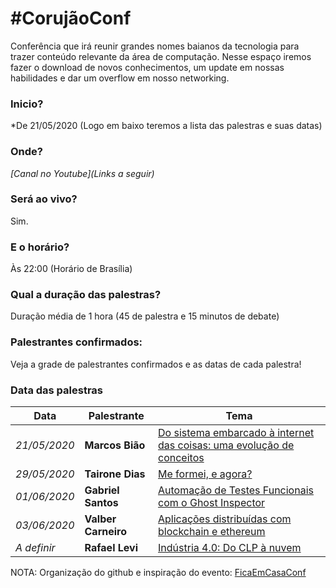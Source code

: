 # #CorujãoConf

Conferência que irá reunir grandes nomes baianos da tecnologia para trazer conteúdo relevante da área de computação. Nesse espaço iremos fazer o download de novos conhecimentos, um update em nossas habilidades e dar um overflow em nosso networking. 

### Inicio?
*De 21/05/2020 (Logo em baixo teremos a lista das palestras e suas datas)

### Onde?
*[Canal no Youtube](Links a seguir)*

### Será ao vivo?
Sim.

### E o horário?
Às 22:00 (Horário de Brasília)

### Qual a duração das palestras?
Duração média de 1 hora (45 de palestra e 15 minutos de debate)

### Palestrantes confirmados:
Veja a grade de palestrantes confirmados e as datas de cada palestra!

### Data das palestras

Data | Palestrante | Tema
--- | --- | ---
*21/05/2020* | **Marcos Bião** | <a href="https://www.youtube.com/watch?v=4WoH-DwXOJo" target="_blank">Do sistema embarcado à internet das coisas: uma evolução de conceitos</a>
*29/05/2020* | **Tairone Dias** | <a href="https://www.youtube.com/watch?v=5NEJMFWlNwk" target="_blank">Me formei, e agora?</a>
*01/06/2020* | **Gabriel Santos** | <a href="https://www.youtube.com/watch?v=FUjvowhzRmw" target="_blank">Automação de Testes Funcionais com o Ghost Inspector</a>
*03/06/2020* | **Valber Carneiro** | <a href="https://www.youtube.com/watch?v=NgCGy1pkc1M" target="_blank">Aplicações distribuídas com blockchain e ethereum</a>
*A definir* | **Rafael Levi** | <a href="https://www.youtube.com/watch?v=noGJ2yI9buU" target="_blank">Indústria 4.0: Do CLP à nuvem</a>
 


NOTA: Organização do github e inspiração do evento: <a href="https://github.com/linuxtips/FiqueEmCasaConf" target="_blank">FicaEmCasaConf</a>
